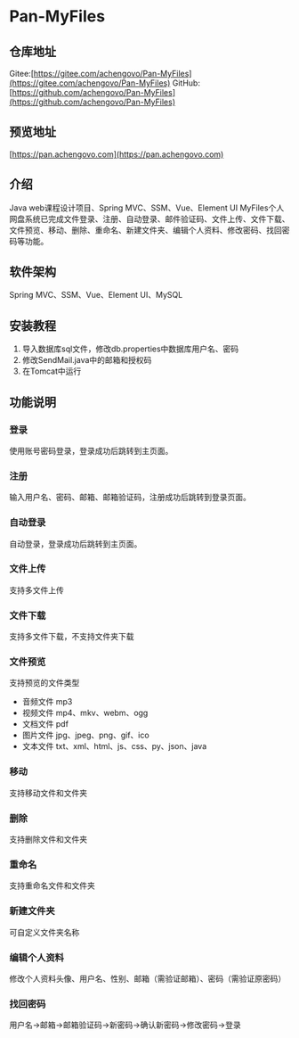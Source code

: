 # Pan-MyFiles

## 仓库地址

Gitee:[https://gitee.com/achengovo/Pan-MyFiles](https://gitee.com/achengovo/Pan-MyFiles)
GitHub:[https://github.com/achengovo/Pan-MyFiles](https://github.com/achengovo/Pan-MyFiles)

## 预览地址

[https://pan.achengovo.com](https://pan.achengovo.com)

## 介绍

Java web课程设计项目、Spring MVC、SSM、Vue、Element UI
MyFiles个人网盘系统已完成文件登录、注册、自动登录、邮件验证码、文件上传、文件下载、文件预览、移动、删除、重命名、新建文件夹、编辑个人资料、修改密码、找回密码等功能。

## 软件架构

Spring MVC、SSM、Vue、Element UI、MySQL

## 安装教程

1. 导入数据库sql文件，修改db.properties中数据库用户名、密码
2. 修改SendMail.java中的邮箱和授权码
3. 在Tomcat中运行

## 功能说明

### 登录

使用账号密码登录，登录成功后跳转到主页面。

### 注册

输入用户名、密码、邮箱、邮箱验证码，注册成功后跳转到登录页面。

### 自动登录

自动登录，登录成功后跳转到主页面。

### 文件上传

支持多文件上传

### 文件下载

支持多文件下载，不支持文件夹下载

### 文件预览

支持预览的文件类型

- 音频文件 mp3
- 视频文件 mp4、mkv、webm、ogg
- 文档文件 pdf
- 图片文件 jpg、jpeg、png、gif、ico
- 文本文件 txt、xml、html、js、css、py、json、java

### 移动

支持移动文件和文件夹

### 删除

支持删除文件和文件夹

### 重命名

支持重命名文件和文件夹

### 新建文件夹

可自定义文件夹名称

### 编辑个人资料

修改个人资料头像、用户名、性别、邮箱（需验证邮箱）、密码（需验证原密码）

### 找回密码

用户名->邮箱->邮箱验证码->新密码->确认新密码->修改密码->登录